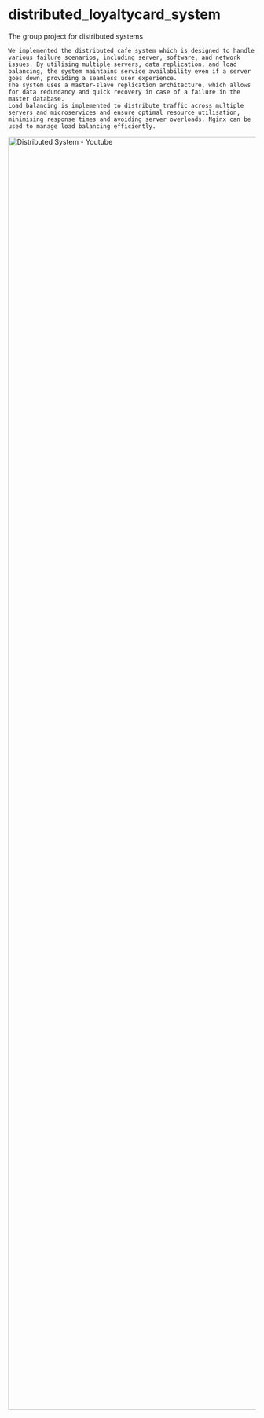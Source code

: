 # distributed_loyaltycard_system
The group project for distributed systems

    We implemented the distributed cafe system which is designed to handle various failure scenarios, including server, software, and network issues. By utilising multiple servers, data replication, and load balancing, the system maintains service availability even if a server goes down, providing a seamless user experience.
    The system uses a master-slave replication architecture, which allows for data redundancy and quick recovery in case of a failure in the master database.
    Load balancing is implemented to distribute traffic across multiple servers and microservices and ensure optimal resource utilisation, minimising response times and avoiding server overloads. Nginx can be used to manage load balancing efficiently.
    
<img width="2592" alt="Distributed System - Youtube" src="https://github.com/Weiwei-Wan/Cafe_chains_microservice_system/assets/74362292/d9f889d5-d1f0-4ea3-8b28-03fe3636e128">
